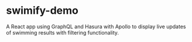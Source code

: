 # swimify-demo
A React app using GraphQL and Hasura with Apollo to display live updates of swimming results with filtering functionality.
